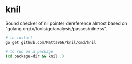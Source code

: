 # knil
Sound checker of nil pointer dereference almost based on "golang.org/x/tools/go/analysis/passes/nilness".

```bash
# to install
go get github.com/Matts966/knil/cmd/knil

# to run on a package
(cd package-dir && knil .)
```

